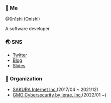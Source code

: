 ### 👋 Me

@0n1shi (Onishi)

A software developer.

### 🌏 SNS

- [Twitter](https://twitter.com/0n1shi)
- [Blog](https://0n1shi.hatenablog.jp/)
- [Slides](https://speakerdeck.com/0n1shi)

### 🏢 Organization

- [SAKURA Internet Inc.](https://www.sakura.ad.jp/)(2017/04 ~ 2021/12)
- [GMO Cybersecurity by Ierae, Inc.](https://gmo-cybersecurity.com/)(2022/01 ~)
